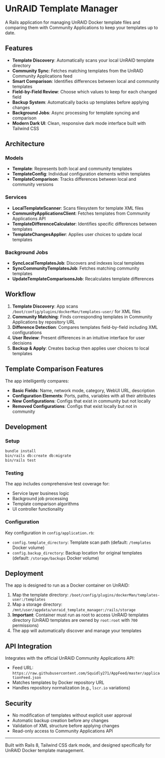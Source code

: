# UnRAID Template Manager

A Rails application for managing UnRAID Docker template files and comparing
them with Community Applications to keep your templates up to date.

## Features

- **Template Discovery**: Automatically scans your local UnRAID template
  directory
- **Community Sync**: Fetches matching templates from the UnRAID Community
  Applications feed
- **Smart Comparison**: Identifies differences between local and community
  templates
- **Field-by-Field Review**: Choose which values to keep for each changed field
- **Backup System**: Automatically backs up templates before applying changes
- **Background Jobs**: Async processing for template syncing and comparison
- **Modern Dark UI**: Clean, responsive dark mode interface built with
  Tailwind CSS

## Architecture

### Models

- **Template**: Represents both local and community templates
- **TemplateConfig**: Individual configuration elements within templates
- **TemplateComparison**: Tracks differences between local and community
  versions

### Services

- **LocalTemplateScanner**: Scans filesystem for template XML files
- **CommunityApplicationsClient**: Fetches templates from Community
  Applications API
- **TemplateDifferenceCalculator**: Identifies specific differences between
  templates
- **TemplateChangesApplier**: Applies user choices to update local templates

### Background Jobs

- **SyncLocalTemplatesJob**: Discovers and indexes local templates
- **SyncCommunityTemplatesJob**: Fetches matching community templates
- **UpdateTemplateComparisonsJob**: Recalculates template differences

## Workflow

1. **Template Discovery**: App scans
   `/boot/config/plugins/dockerMan/templates-user/` for XML files
2. **Community Matching**: Finds corresponding templates in Community
   Applications by repository URL
3. **Difference Detection**: Compares templates field-by-field including XML
   configurations
4. **User Review**: Present differences in an intuitive interface for user
   decisions
5. **Backup & Apply**: Creates backup then applies user choices to local
   templates

## Template Comparison Features

The app intelligently compares:

- **Basic Fields**: Name, network mode, category, WebUI URL, description
- **Configuration Elements**: Ports, paths, variables with all their
  attributes
- **New Configurations**: Configs that exist in community but not locally
- **Removed Configurations**: Configs that exist locally but not in community

## Development

### Setup

```bash
bundle install
bin/rails db:create db:migrate
bin/rails test
```

### Testing

The app includes comprehensive test coverage for:

- Service layer business logic
- Background job processing
- Template comparison algorithms
- UI controller functionality

### Configuration

Key configuration in `config/application.rb`:

- `config.template_directory`: Template scan path (default: `/templates` Docker volume)
- `config.backup_directory`: Backup location for original templates (default: `/storage/backups` Docker volume)

## Deployment

The app is designed to run as a Docker container on UnRAID:

1. Map the template directory:
   `/boot/config/plugins/dockerMan/templates-user:/templates`
2. Map a storage directory: `/mnt/user/appdata/unraid_template_manager:/rails/storage`
3. **Important**: Container must run as root to access UnRAID templates directory
   (UnRAID templates are owned by `root:root` with `700` permissions)
4. The app will automatically discover and manage your templates


## API Integration

Integrates with the official UnRAID Community Applications API:

- Feed URL:
  `https://raw.githubusercontent.com/Squidly271/AppFeed/master/applicationFeed.json`
- Matches templates by Docker repository URL
- Handles repository normalization (e.g., `lscr.io` variations)

## Security

- No modification of templates without explicit user approval
- Automatic backup creation before any changes
- Validation of XML structure before applying changes
- Read-only access to Community Applications API

---

Built with Rails 8, Tailwind CSS dark mode, and designed specifically for UnRAID Docker template management.
